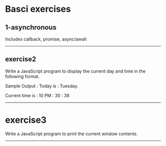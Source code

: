 # Basci exercises

## 1-asynchronous
Includes callback, promise, async/await

---

## exercise2
Write a JavaScript program to display the current day and time in the following format.  

Sample Output : Today is : Tuesday.

Current time is : 10 PM : 30 : 38

---

# exercise3
Write a JavaScript program to print the current window contents.  

---


